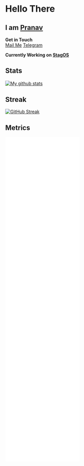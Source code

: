 # Hello There
## I am [Pranav](https://researchweb.iiit.ac.in/~vjs.pranavasri)

**Get in Touch**  
[Mail Me](mailto:vjspranav@stag-os.org) [Telegram](https://t.me/vjspranav)

__Currently Working on [StagOS](https://stag-os.org)__    

## Stats
<a href="https://github.com/vjspranav/github-readme-stats">
  <img align="center" src="https://github-readme-stats-vjspranav.vercel.app/api?username=vjspranav&show_icons=true&role=OWNER,COLLABORATOR&include_all_commits=true&count_private=true&theme=tokyonight" alt="My github stats" />
</a>    

## Streak
[![GitHub Streak](https://git-readme-streak.vercel.app/?user=vjspranav&currStreakNum=2FD3EB&fire=pink&sideLabels=F00&theme=nightowl)](https://git.io/streak-stats)    

## Metrics
![Metrics](https://github.com/vjspranav/vjspranav/blob/master/github-metrics.svg)    
<!--
**vjspranav/vjspranav** is a ✨ _special_ ✨ repository because its `README.md` (this file) appears on your GitHub profile.

Here are some ideas to get you started:

- 🔭 I’m currently working on ...
- 🌱 I’m currently learning ...
- 👯 I’m looking to collaborate on ...
- 🤔 I’m looking for help with ...
- 💬 Ask me about ...
- 📫 How to reach me: ...
- 😄 Pronouns: ...
- ⚡ Fun fact: ...
-->

